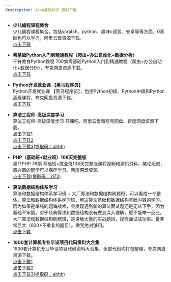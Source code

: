 ```yaml
---
description: Java基础知识 资料下载
---
```


* **少儿编程课程集合**  
少儿编程课程集合，包括scratch、python、趣味c语言、安卓等等方面，0基础也可以学习，阿里云盘资源下载。  
[点击下载](https://www.aliyundrive.com/s/XZZ9isXVJVY)  

* **零基础Python入门到精通教程（爬虫+办公自动化+数据分析）**  
千锋教育Python教程 700集零基础Python入门到精通教程（爬虫+办公自动化+数据分析），夸克网盘资源下载。  
[点击下载](https://pan.quark.cn/s/0740057e1009)  

* **Python开发就业课 【黑马程序员】**  
Python开发就业课 【黑马程序员】，包括Python初级、Python中级和Python高级课程，夸克网盘资源下载。  
[点击下载](https://pan.quark.cn/s/4183cb184b65)  

* **算法工程师-高级深度学习**  
算法工程师-高级深度学习 开课吧，阿里云盘和夸克网盘、百度网盘资源下载。  
[点击下载1](https://pan.quark.cn/s/34819aa5305e)  
[点击下载2](https://www.aliyundrive.com/s/YsTfJX7ikbh)  
[点击下载3(提取码：ahhh)](https://pan.baidu.com/s/1q1k9YNf0oiGnNLNO2ngoWA?pwd=ahhh)  

* **PHP（基础班+就业班）108天完整版**  
黑马PHP 76期 基础班+就业班108天完整版课程视频和源码资料，某论坛的，感兴趣的同学可以保存学习，百度网盘资源。  
[点击下载(提取码：2l72)](https://pan.baidu.com/s/16Fij3EPto-LpEIM3xNoyeg?pwd=2l72)  

* **算法数据结构体系学习**  
算法和数据结构体系学习班 + 大厂算法和数据结构刷题班，可以看成一个整体。算法和数据结构体系学习班，解决算法基础和数据结构基础内容的学习。因为如果是单纯的题海战术，会发现遇到新的算法面试题还是无从下手，因为基础不牢固，对于经典算法和数据结构没有做到深入理解，更不能举一反三。大厂算法和数据结构刷题班，是讲解大量的实战题目，提高面试成功率。量非常巨大（600+不重复的题目）。做到绝对够用。  
[点击下载](https://www.aliyundrive.com/s/Gv6warpFRdi)  

* **1900套计算机专业毕设项目代码资料大合集**  
1900套计算机专业毕设项目代码资料大合集，全部代码均打包整理，夸克网盘资源下载。  
[点击下载1](https://pan.quark.cn/s/0efc67449516)  
[点击下载2](https://mypikpak.com/s/VNg3iPQ4aIE2kkY7mr66jOyDo1)  
[点击下载3(提取码：ahhh)](https://pan.baidu.com/s/1vGyXyDvY8yHWpVvjKii-Rw?pwd=ahhh)  